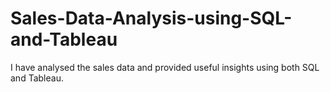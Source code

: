 # Sales-Data-Analysis-using-SQL-and-Tableau

I have analysed the sales data and provided useful insights using both SQL and Tableau.
